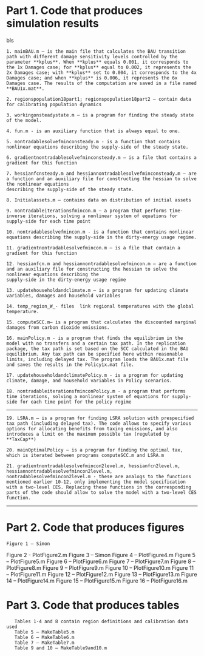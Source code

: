 # Part 1. Code that produces simulation results

bls

    1. mainBAU.m – is the main file that calculates the BAU transition path with different damage sensitivity levels controlled by the parameter **kplus**. When **kplus** equals 0.001, it corresponds to the 1x Damages case; for **kplus** equal to 0.002, it represents the 2x Damages case; with **kplus** set to 0.004, it corresponds to the 4x Damages case; and when **kplus** is 0.006, it represents the 6x Damages case. The results of the computation are saved in a file named **BAU1x.mat**.
    
    2. regionspopulation18part1; regionspopulation18part2 – contain data for calibrating population dynamics
    
    3. workingonsteadystate.m – is a program for finding the steady state of the model.
    
    4. fun.m - is an auxiliary function that is always equal to one.
    
    5. nontradablesolvefminconsteady.m - is a function that contains nonlinear equations describing the supply-side of the steady state.
    
    6. gradientnontradablesolvefminconsteady.m – is a file that contains a gradient for this function
    
    7. hessianfcnsteady.m and hessiannontradablesolvefminconsteady.m – are a function and an auxiliary file for constructing the hessian to solve the nonlinear equations 
    describing the supply-side of the steady state.
    
    8. Initialassets.m – contains data on distribution of initial assets
    
    9. nontradableiterationsfmincon.m – a program that performs time-inverse iterations, solving a nonlinear system of equations for supply-side for each time point
    
    10. nontradablesolvefmincon.m - is a function that contains nonlinear equations describing the supply-side in the dirty-energy usage regime.
    
    11. gradientnontradablesolvefmincon.m – is a file that contain a gradient for this function
    
    12. hessianfcn.m and hessiannontradablesolvefmincon.m – are a function and an auxiliary file for constructing the hessian to solve the nonlinear equations describing the 
    supply-side in the dirty-energy usage regime
    
    13. updatehouseholdandclimate.m – is a program for updating climate variables, damages and household variables
    
    14. temp_region_W_- files  link regional temperatures with the global temperature.
    
    15. computeSCC.m– is a program that calculates the discounted marginal damages from carbon dioxide emissions.
    
    16. mainPolicy.m - is a program that finds the equilibrium in the model with no transfers and a certain tax path. In the replication package, the tax path is set based on the SCC calculated in the BAU equilibrium. Any tax path can be specified here within reasonable limits, including delayed tax. The program loads the BAU1x.mat file and saves the results in the Policy1x.mat file.
    
    17. updatehouseholdandclimatePolicy.m - is a program for updating climate, damage, and household variables in Policy scenarios.
    
    18. nontradableiterationsfminconPolicy.m - a program that performs time iterations, solving a nonlinear system of equations for supply-side for each time point for the policy regime
    
___

    19. LSRA.m – is a program for finding LSRA solution with prespecified tax path (including delayed tax). The code allows to specify various options for allocating benefits from taxing emissions, and also introduces a limit on the maximum possible tax (regulated by **TaxCap**)
    
    20. mainOptimalPolicy – is a program for finding the optimal tax, which is iterated between programs computeSCC.m and LSRA.m
    
    21. gradientnontradablesolvefmincon2level.m, hessianfcn2level.m, hessiannontradablesolvefmincon2level.m, nontradablesolvefmincon2level.m - these are analogs to the functions mentioned earlier 10-12, only implementing the model specification with a two-level CES. Replacing these functions in the corresponding parts of the code should allow to solve the model with a two-level CES function.
___    
    
# Part 2. Code that produces figures
    Figure 1 – Simon
Figure 2 - PlotFigure2.m
Figure 3 – Simon
Figure 4 – PlotFigure4.m
Figure 5 – PlotFigure5.m
Figure 6 – PlotFigure6.m
Figure 7 – PlotFigure7.m
Figure 8 – PlotFigure8.m
Figure 9 – PlotFigure9.m
Figure 10 – PlotFigure10.m
Figure 11 – PlotFigure11.m
Figure 12 – PlotFigure12.m
Figure 13 – PlotFigure13.m
Figure 14 – PlotFigure14.m
Figure 15 – PlotFigure15.m
Figure 16 – PlotFigure16.m    

# Part 3. Code that produces tables
       Tables 1-4 and 8 contain region definitions and calibration data used
       Table 5 – MakeTable5.m
       Table 6 – MakeTable6.m
       Table 7 – MakeTable7.m
       Table 9 and 10 – MakeTable9and10.m

